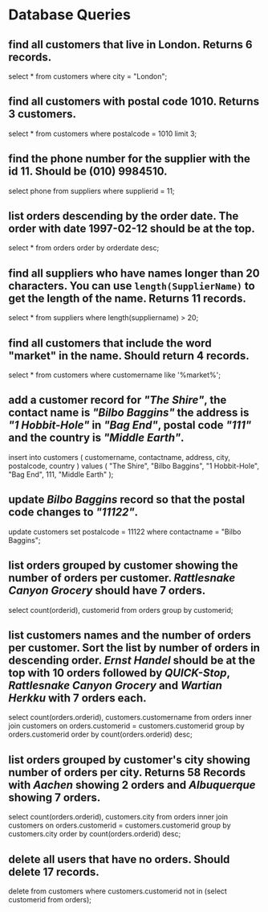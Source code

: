 # Database Queries

## find all customers that live in London. Returns 6 records.

select \*
from customers
where city = "London";

## find all customers with postal code 1010. Returns 3 customers.

select \*
from customers
where postalcode = 1010
limit 3;

## find the phone number for the supplier with the id 11. Should be (010) 9984510.

select phone
from suppliers
where supplierid = 11;

## list orders descending by the order date. The order with date 1997-02-12 should be at the top.

select \*
from orders
order by orderdate desc;

## find all suppliers who have names longer than 20 characters. You can use `length(SupplierName)` to get the length of the name. Returns 11 records.

select \*
from suppliers
where length(suppliername) > 20;

## find all customers that include the word "market" in the name. Should return 4 records.

select \*
from customers
where customername like '%market%';

## add a customer record for _"The Shire"_, the contact name is _"Bilbo Baggins"_ the address is _"1 Hobbit-Hole"_ in _"Bag End"_, postal code _"111"_ and the country is _"Middle Earth"_.

insert into customers (
customername,
contactname,
address,
city,
postalcode,
country
)
values (
"The Shire",
"Bilbo Baggins",
"1 Hobbit-Hole",
"Bag End",
111,
"Middle Earth"
);

## update _Bilbo Baggins_ record so that the postal code changes to _"11122"_.

update customers
set postalcode = 11122
where contactname = "Bilbo Baggins";

## list orders grouped by customer showing the number of orders per customer. _Rattlesnake Canyon Grocery_ should have 7 orders.

select count(orderid), customerid
from orders
group by customerid;

## list customers names and the number of orders per customer. Sort the list by number of orders in descending order. _Ernst Handel_ should be at the top with 10 orders followed by _QUICK-Stop_, _Rattlesnake Canyon Grocery_ and _Wartian Herkku_ with 7 orders each.

select count(orders.orderid), customers.customername
from orders
inner join customers on orders.customerid = customers.customerid
group by orders.customerid
order by count(orders.orderid) desc;

## list orders grouped by customer's city showing number of orders per city. Returns 58 Records with _Aachen_ showing 2 orders and _Albuquerque_ showing 7 orders.

select count(orders.orderid), customers.city
from orders
inner join customers on orders.customerid = customers.customerid
group by customers.city
order by count(orders.orderid) desc;

## delete all users that have no orders. Should delete 17 records.

delete from customers
where customers.customerid
not in (select customerid
from orders);
